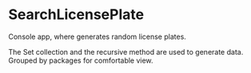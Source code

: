 # SearchLicensePlate
Console app, where generates random license plates.

The Set collection and the recursive method are used to generate data.
Grouped by packages for comfortable view.
